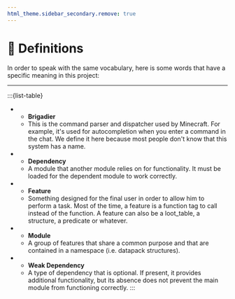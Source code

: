 ```yaml
---
html_theme.sidebar_secondary.remove: true
---
```


# 📖 Definitions

In order to speak with the same vocabulary, here is some words that have a specific meaning in this project:

---

:::{list-table}
*   - **Brigadier**
    - This is the command parser and dispatcher used by Minecraft. For example, it's used for autocompletion when you enter a command in the chat. We define it here because most people don't know that this system has a name.
*   - **Dependency**
    - A module that another module relies on for functionality. It must be loaded for the dependent module to work correctly.
*   - **Feature**
    - Something designed for the final user in order to allow him to perform a task. Most of the time, a feature is a function tag to call instead of the function. A feature can also be a loot_table, a structure, a predicate or whatever.
*   - **Module**
    - A group of features that share a common purpose and that are contained in a namespace (i.e. datapack structures).
*   - **Weak Dependency**
    - A type of dependency that is optional. If present, it provides additional functionality, but its absence does not prevent the main module from functioning correctly.
:::
